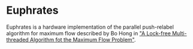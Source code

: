 # Euphrates

Euphrates is a hardware implementation of the parallel push-relabel algorithm
for maximum flow described by Bo Hong in ["A Lock-free Multi-threaded Algorithm
fot the Maximum Flow Problem"](http://people.cs.ksu.edu/~wls77/weston/projects/cis598/hong.pdf).
